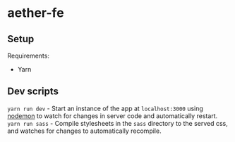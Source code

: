 # aether-fe

## Setup
Requirements:
* Yarn

## Dev scripts
`yarn run dev` - Start an instance of the app at `localhost:3000` using [nodemon](https://nodemon.io/) to watch for changes in server code and automatically restart.
`yarn run sass` - Compile stylesheets in the `sass` directory to the served css, and watches for changes to automatically recompile.
